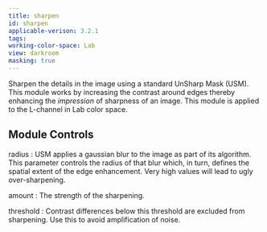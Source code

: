 ```yaml
---
title: sharpen
id: sharpen
applicable-verison: 3.2.1
tags: 
working-color-space: Lab 
view: darkroom
masking: true
---
```


Sharpen the details in the image using a standard UnSharp Mask (USM). This module works by increasing the contrast around edges thereby enhancing the _impression_ of sharpness of an image. This module is applied to the L-channel in Lab color space.


## Module Controls

radius
: USM applies a gaussian blur to the image as part of its algorithm. This parameter controls the radius of that blur which, in turn, defines the spatial extent of the edge enhancement. Very high values will lead to ugly over-sharpening.

amount
: The strength of the sharpening.

threshold
: Contrast differences below this threshold are excluded from sharpening. Use this to avoid amplification of noise.